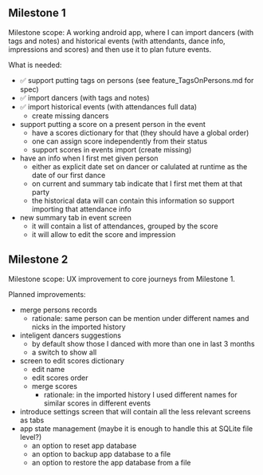 
## Milestone 1

Milestone scope:
A working android app, where I can import dancers (with tags and notes) and historical events (with attendants, dance info, impressions and scores)
and then use it to plan future events.

What is needed:
- ✅ support putting tags on persons (see feature_TagsOnPersons.md for spec)
- ✅ import dancers (with tags and notes)
- ✅ import historical events (with attendances full data)
  - create missing dancers
- support putting a score on a present person in the event
  - have a scores dictionary for that (they should have a global order)
  - one can assign score independently from their status
  - support scores in events import (create missing)
- have an info when I first met given person
  - either as explicit date set on dancer or calulated at runtime as the date of our first dance
  - on current and summary tab indicate that I first met them at that party
  - the historical data will can contain this information so support importing that attendance info
- new summary tab in event screen
  - it will contain a list of attendances, grouped by the score
  - it will allow to edit the score and impression

## Milestone 2

Milestone scope:
UX improvement to core journeys from Milestone 1.

Planned improvements:
- merge persons records
  - rationale: same person can be mention under different names and nicks in the imported history
- inteligent dancers suggestions
  - by default show those I danced with more than one in last 3 months
  - a switch to show all
- screen to edit scores dictionary
  - edit name
  - edit scores order
  - merge scores
    - rationale: in the imported history I used different names for similar scores in different events
- introduce settings screen that will contain all the less relevant screens as tabs
- app state management (maybe it is enough to handle this at SQLite file level?)
  - an option to reset app database
  - an option to backup app database to a file
  - an option to restore the app database from a file